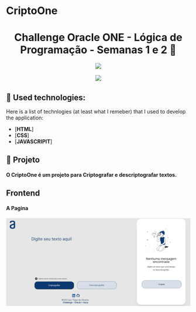 # CriptoOne

<h1 align="center">Challenge Oracle ONE - Lógica de Programação - Semanas 1 e 2 🚀</h1>
<p align="center"><img src="https://github.com/TI-1986/CriptoOne/blob/main/assets/logo.svg"></img> </p>
<p align="center">

  </a>
    <a aria-label="Dias" href="https://github.com/TI-1986/CriptoOne">
    <img src="https://img.shields.io/badge/Dia-1%20de%20365-blue"></img>
  </a>
  
  <a aria-label="Repo Size" href="README.md">
  </a>
  
  :wrench: Used technologies:
----------------------
Here is a list of technlogies (at least what I remeber) that I used to develop the application:

- [**HTML**]
- [**CSS**]
- [**JAVASCRIPIT**]


## 🚀 Projeto

#### O CriptoOne é um projeto para Criptografar e descriptografar textos.

## Frontend

#### A Pagina
<img align="center" src="./assets/cripto.svg"></img>

